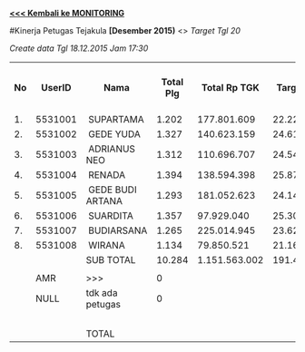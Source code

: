 **[<<< Kembali ke MONITORING](https://github.com/suriawan/Area-Bali-Utara/blob/master/TUSBUNG.md)**

#Kinerja Petugas Tejakula
**[Desember 2015)** <> _Target Tgl 20_


_Create data Tgl 18.12.2015 Jam 17:30_

<table><tbody><tr><th>No</th><th>UserID</th><th>Nama</th><th>Total Plg</th><th>Total Rp TGK</th><th>Target TGK</th><th>Realisasi Saldo TGK (Blm Lunas)</th><th>% Pencapaian Thd Target TGK</th><th>PK 2 Bln - Blm Lunas</th><th>PK 3 Bln - Blm Lunas</th><th>PK 4 Bln - Blm Lunas</th></tr><tr><td>1.</td><td>5531001</td><td>&nbsp;SUPARTAMA</td><td>1.202</td><td>177.801.609</td><td>22.227.686</td><td>47.975.731</td><td>-16%</td><td>0</td><td>0</td><td>0</td></tr><tr><td>2.</td><td>5531002</td><td>&nbsp;GEDE YUDA</td><td>1.327</td><td>140.623.159</td><td>24.611.804</td><td>39.732.002</td><td>39%</td><td>0</td><td>0</td><td>0</td></tr><tr><td>3.</td><td>5531003</td><td>&nbsp;ADRIANUS NEO</td><td>1.312</td><td>110.696.707</td><td>24.540.513</td><td>48.579.215</td><td>2%</td><td>0</td><td>0</td><td>0</td></tr><tr><td>4.</td><td>5531004</td><td>&nbsp;RENADA</td><td>1.394</td><td>138.594.398</td><td>25.873.847</td><td>59.545.098</td><td>-30%</td><td>0</td><td>0</td><td>0</td></tr><tr><td>5.</td><td>5531005</td><td>&nbsp;GEDE BUDI ARTANA</td><td>1.293</td><td>181.052.623</td><td>24.143.049</td><td>57.898.081</td><td>-40%</td><td>0</td><td>0</td><td>0</td></tr><tr><td>6.</td><td>5531006</td><td>&nbsp;SUARDITA</td><td>1.357</td><td>97.929.040</td><td>25.301.164</td><td>46.663.567</td><td>16%</td><td>0</td><td>0</td><td>0</td></tr><tr><td>7.</td><td>5531007</td><td>&nbsp;BUDIARSANA</td><td>1.265</td><td>225.014.945</td><td>23.629.211</td><td>83.870.380</td><td>-155%</td><td>0</td><td>0</td><td>0</td></tr><tr><td>8.</td><td>5531008</td><td>&nbsp;WIRANA</td><td>1.134</td><td>79.850.521</td><td>21.162.754</td><td>40.711.718</td><td>8%</td><td>0</td><td>0</td><td>0</td></tr><tr><td> </td><td> </td><td>SUB TOTAL</td><td>10.284</td><td>1.151.563.002</td><td>191.490.028</td><td>424.975.792</td><td>-22%</td><td>0</td><td>0</td><td>0</td></tr><tr><td> </td><td> </td><td> </td><td> </td><td> </td><td> </td><td> </td><td> </td><td> </td><td> </td><td> </td></tr><tr><td> </td><td>AMR</td><td>&gt;&gt;&gt;</td><td>0</td><td> </td><td> </td><td> - </td><td> </td><td> </td><td> </td><td> </td></tr><tr><td> </td><td>NULL</td><td>tdk ada petugas</td><td>0</td><td> </td><td> </td><td> - </td><td> </td><td>0</td><td>0</td><td> </td></tr><tr><td> </td><td> </td><td> </td><td> </td><td> </td><td> </td><td> - </td><td> </td><td> </td><td> </td><td> </td></tr><tr><td> </td><td> </td><td>TOTAL</td><td> </td><td> </td><td> </td><td> 424.975.792 </td><td> </td><td> </td><td> </td><td> </td></tr></tbody></table>
